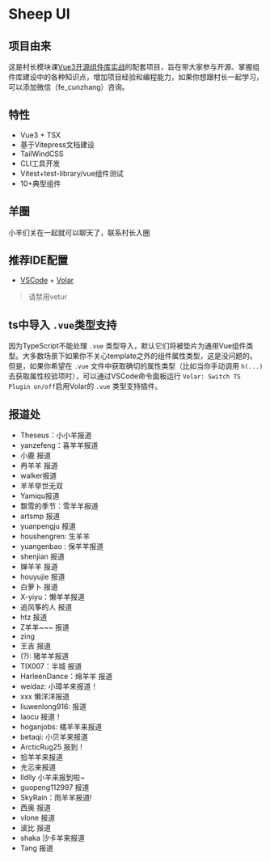 # Sheep UI

## 项目由来

这是村长模块课[Vue3开源组件库实战](https://duz.h5.xeknow.com/s/4dLsZR)的配套项目，旨在带大家参与开源、掌握组件库建设中的各种知识点，增加项目经验和编程能力，如果你想跟村长一起学习，可以添加微信（fe_cunzhang）咨询。

## 特性

- Vue3 + TSX
- 基于Vitepress文档建设
- TailWindCSS
- CLI工具开发
- Vitest+test-library/vue组件测试
- 10+典型组件

## 羊圈

小羊们关在一起就可以聊天了，联系村长入圈

## 推荐IDE配置

- [VSCode](https://code.visualstudio.com/) + [Volar](https://marketplace.visualstudio.com/items?itemName=johnsoncodehk.volar)

> 请禁用vetur

## ts中导入 `.vue`类型支持

因为TypeScript不能处理 `.vue` 类型导入，默认它们将被垫片为通用Vue组件类型。大多数场景下如果你不关心template之外的组件属性类型，这是没问题的。但是，如果你希望在 `.vue` 文件中获取确切的属性类型（比如当你手动调用 `h(...)`去获取属性校验项时），可以通过VSCode命令面板运行 `Volar: Switch TS Plugin on/off`启用Volar的 `.vue` 类型支持插件。

## 报道处

- Theseus：小小羊报道
- yanzefeng：喜羊羊报道
- 小鹿 报道
- 冉羊羊 报道
- walker报道
- 羊羊举世无双
- Yamiqu报道
- 飘雪的季节：雪羊羊报道
- artsmp 报道
- yuanpengju 报道
- houshengren: 生羊羊
- yuangenbao : 保羊羊报道
- shenjian 报道
- 婵羊羊 报道
- houyujie 报道
- 白萝卜 报道
- X-yiyu：懒羊羊报道
- 追风筝的人 报道
- htz 报道
- Z羊羊~~~ 报道
- zing
- 王吉 报道
- (?): 猪羊羊报道
- TIX007：半城 报道
- HarleenDance：绵羊羊  报道
- weidaz: 小璋羊来报道！
- xxx 懒洋洋报道
- liuwenlong916: 报道
- laocu 报道！
- hoganjobs: 橘羊羊来报道
- betaqi: 小贝羊来报道
- ArcticRug25 报到！
- 拾羊羊来报道
- 圥忈来报道
- lldlly 小羊来报到啦~
- guopeng112997 报道
- SkyRain：雨羊羊报道!
- 西奥 报道
- vlone 报道
- 波比 报道
- shaka 沙卡羊来报道
- Tang 报道

